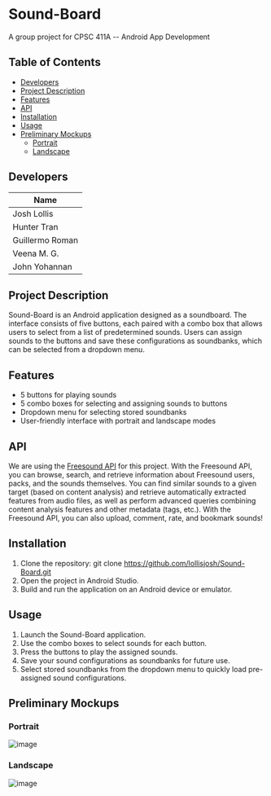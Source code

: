 # Sound-Board
A group project for CPSC 411A -- Android App Development

## Table of Contents
- [Developers](#developers)
- [Project Description](#project-description)
- [Features](#features)
- [API](#api)
- [Installation](#installation)
- [Usage](#usage)
- [Preliminary Mockups](#preliminary-mockups)
  - [Portrait](#portrait)
  - [Landscape](#landscape)

## Developers
| Name            |
|-----------------|
| Josh Lollis     |
| Hunter Tran     |
| Guillermo Roman |
| Veena M. G.     |
| John Yohannan   |

## Project Description
Sound-Board is an Android application designed as a soundboard. The interface consists of five buttons, each paired with a combo box that allows users to select from a list of predetermined sounds. Users can assign sounds to the buttons and save these configurations as soundbanks, which can be selected from a dropdown menu.

## Features
- 5 buttons for playing sounds
- 5 combo boxes for selecting and assigning sounds to buttons
- Dropdown menu for selecting stored soundbanks
- User-friendly interface with portrait and landscape modes

## API
We are using the [Freesound API](https://freesound.org/docs/api/) for this project. With the Freesound API, you can browse, search, and retrieve information about Freesound users, packs, and the sounds themselves. You can find similar sounds to a given target (based on content analysis) and retrieve automatically extracted features from audio files, as well as perform advanced queries combining content analysis features and other metadata (tags, etc.). With the Freesound API, you can also upload, comment, rate, and bookmark sounds!

## Installation
1. Clone the repository:
   git clone https://github.com/lollisjosh/Sound-Board.git
2. Open the project in Android Studio.
3. Build and run the application on an Android device or emulator.

## Usage
1. Launch the Sound-Board application.
2. Use the combo boxes to select sounds for each button.
3. Press the buttons to play the assigned sounds.
4. Save your sound configurations as soundbanks for future use.
5. Select stored soundbanks from the dropdown menu to quickly load pre-assigned sound configurations.

## Preliminary Mockups
### Portrait
![image](https://github.com/user-attachments/assets/69ad25da-8196-41b6-adf7-5c3c8a378dd5)

### Landscape
![image](https://github.com/user-attachments/assets/a22a434f-cd14-42d8-9f85-62c662170fc1)
